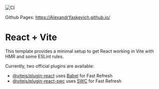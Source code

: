 
![CI](https://github.com/<AlexandrYaskevich>/<https://github.com/AlexandrYaskevich/useEffect>/actions/workflows/web.yml/badge.svg)


Github Pages: https://AlexandrYaskevich.github.io/
# React + Vite

This template provides a minimal setup to get React working in Vite with HMR and some ESLint rules.

Currently, two official plugins are available:

- [@vitejs/plugin-react](https://github.com/vitejs/vite-plugin-react/blob/main/packages/plugin-react/README.md) uses [Babel](https://babeljs.io/) for Fast Refresh
- [@vitejs/plugin-react-swc](https://github.com/vitejs/vite-plugin-react-swc) uses [SWC](https://swc.rs/) for Fast Refresh
